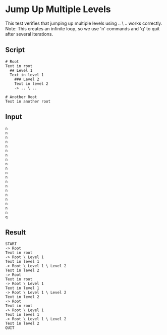 # Jump Up Multiple Levels

This test verifies that jumping up multiple levels using .. \ .. works correctly.
Note: This creates an infinite loop, so we use 'n' commands and 'q' to quit after several iterations.

## Script
```cuentitos
# Root
Text in root
  ## Level 1
  Text in level 1
    ### Level 2
    Text in level 2
    -> .. \ ..

# Another Root
Text in another root
```

## Input
```input
n
n
n
n
n
n
n
n
n
n
n
n
n
n
n
n
n
n
n
n
q
```

## Result
```result
START
-> Root
Text in root
-> Root \ Level 1
Text in level 1
-> Root \ Level 1 \ Level 2
Text in level 2
-> Root
Text in root
-> Root \ Level 1
Text in level 1
-> Root \ Level 1 \ Level 2
Text in level 2
-> Root
Text in root
-> Root \ Level 1
Text in level 1
-> Root \ Level 1 \ Level 2
Text in level 2
QUIT
```
